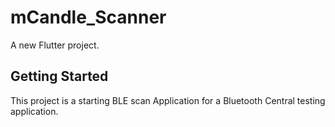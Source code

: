 # mCandle_Scanner

A new Flutter project.

## Getting Started

This project is a starting BLE scan Application for a Bluetooth Central testing application.

